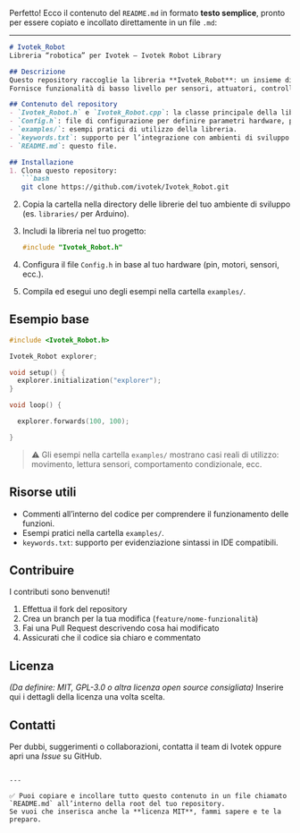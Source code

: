 Perfetto! Ecco il contenuto del `README.md` in formato **testo semplice**, pronto per essere copiato e incollato direttamente in un file `.md`:

---

````markdown
# Ivotek_Robot
Libreria “robotica” per Ivotek – Ivotek Robot Library

## Descrizione
Questo repository raccoglie la libreria **Ivotek_Robot**: un insieme di classi C++ (con file `.h` e `.cpp`) e configurazioni (es. `Config.h`) pensati per il controllo di un robot sviluppato da Ivotek.
Fornisce funzionalità di basso livello per sensori, attuatori, controllo motori, interfacce di configurazione, ed è pensata per progetti di robotica embedded.

## Contenuto del repository
- `Ivotek_Robot.h` e `Ivotek_Robot.cpp`: la classe principale della libreria, che incapsula l’hardware e le logiche base del robot.
- `Config.h`: file di configurazione per definire parametri hardware, pin, costanti, ecc.
- `examples/`: esempi pratici di utilizzo della libreria.
- `keywords.txt`: supporto per l’integrazione con ambienti di sviluppo (es. Arduino IDE).
- `README.md`: questo file.

## Installazione
1. Clona questo repository:
   ```bash
   git clone https://github.com/ivotek/Ivotek_Robot.git
````

2. Copia la cartella nella directory delle librerie del tuo ambiente di sviluppo (es. `libraries/` per Arduino).
3. Includi la libreria nel tuo progetto:

   ```cpp
   #include "Ivotek_Robot.h"
   ```
4. Configura il file `Config.h` in base al tuo hardware (pin, motori, sensori, ecc.).
5. Compila ed esegui uno degli esempi nella cartella `examples/`.

## Esempio base

```cpp
#include <Ivotek_Robot.h>

Ivotek_Robot explorer;

void setup() {
  explorer.initialization("explorer");
}

void loop() {

  explorer.forwards(100, 100);

}
```

> ⚠️ Gli esempi nella cartella `examples/` mostrano casi reali di utilizzo: movimento, lettura sensori, comportamento condizionale, ecc.

## Risorse utili

* Commenti all’interno del codice per comprendere il funzionamento delle funzioni.
* Esempi pratici nella cartella `examples/`.
* `keywords.txt`: supporto per evidenziazione sintassi in IDE compatibili.

## Contribuire

I contributi sono benvenuti!

1. Effettua il fork del repository
2. Crea un branch per la tua modifica (`feature/nome-funzionalità`)
3. Fai una Pull Request descrivendo cosa hai modificato
4. Assicurati che il codice sia chiaro e commentato

## Licenza

*(Da definire: MIT, GPL-3.0 o altra licenza open source consigliata)*
Inserire qui i dettagli della licenza una volta scelta.

## Contatti

Per dubbi, suggerimenti o collaborazioni, contatta il team di Ivotek oppure apri una *Issue* su GitHub.

```

---

✅ Puoi copiare e incollare tutto questo contenuto in un file chiamato `README.md` all’interno della root del tuo repository.
Se vuoi che inserisca anche la **licenza MIT**, fammi sapere e te la preparo.
```
